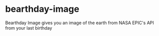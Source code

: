 # bearthday-image
Bearthday Image gives you an image of the earth from NASA EPIC's API from your last birthday
